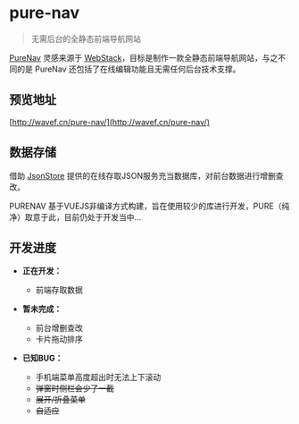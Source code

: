 # pure-nav

> 无需后台的全静态前端导航网站

[PureNav](https://github.com/WaveF/pure-nav/) 灵感来源于 [WebStack](https://github.com/WebStackPage/WebStackPage.github.io)，目标是制作一款全静态前端导航网站，与之不同的是 PureNav 还包括了在线编辑功能且无需任何后台技术支撑。

## 预览地址

[http://wavef.cn/pure-nav/](http://wavef.cn/pure-nav/)


## 数据存储

借助 [JsonStore](https://www.jsonstore.io/) 提供的在线存取JSON服务充当数据库，对前台数据进行增删查改。

PURENAV 基于VUEJS非编译方式构建，旨在使用较少的库进行开发，PURE（纯净）取意于此，目前仍处于开发当中...

## 开发进度

- **正在开发：**

  * 前端存取数据

- **暂未完成：**

  * 前台增删查改
  * 卡片拖动排序

- **已知BUG：**

  * 手机端菜单高度超出时无法上下滚动
  * ~~弹窗时侧栏会少了一截~~
  * ~~展开/折叠菜单~~
  * ~~自适应~~
